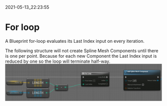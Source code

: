 2021-05-13_22:23:55

# For loop

A Blueprint for-loop evaluates its Last Index input on every iteration.

The following structure will not create Spline Mesh Components until there is one per point.
Because for each new Component the Last Index input is reduced by one so the loop will terminate half-way.
![Last Index is reevaluated for each iteration](./Images/for_loop-last_index-reevaluated.jpg)

